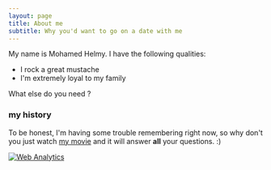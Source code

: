 ```yaml
---
layout: page
title: About me
subtitle: Why you'd want to go on a date with me
---
```

<link rel="shortcut icon" type="image/png" href="/img/favicon-32x32.png">
<meta name="theme-color" content="#ffd6008c" />         

My name is Mohamed Helmy. I have the following qualities:

- I rock a great mustache
- I'm extremely loyal to my family

What else do you need ? 

### my history

To be honest, I'm having some trouble remembering right now, so why don't you just watch [my movie](https://en.wikipedia.org/wiki/Legends_of_the_Fall) and it will answer **all** your questions. :)





<!-- Default Statcounter code for M-helmy.github.io
https://m-helmy.github.io/ -->
<script type="text/javascript">
var sc_project=12067870; 
var sc_invisible=1; 
var sc_security="e9873027"; 
</script>
<script type="text/javascript"
src="https://www.statcounter.com/counter/counter.js"
async></script>
<noscript><div class="statcounter"><a title="Web Analytics"
href="https://statcounter.com/" target="_blank"><img
class="statcounter"
src="https://c.statcounter.com/12067870/0/e9873027/1/"
alt="Web Analytics"></a></div></noscript>
<!-- End of Statcounter Code -->
